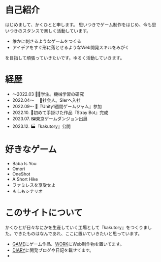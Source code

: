 # 自己紹介

はじめまして、かくひとと申します。
思いつきでゲーム制作をはじめ、今も思いつきのスタンスで楽しく活動しています。

- 誰かに刺さるようなゲームをつくる
- アイデアをすぐ形に落とせるようなWeb開発スキルをみがく

を目指して頑張っていきたいです。ゆるく活動していきます。

# 経歴
- ～2022.03   🧑‍🎓学生。機械学習の研究
- 2022.04～ 　🏢社会人。SIerへ入社
- 2022.09～  🚪『Unity1週間ゲームジャム』参加
- 2022.10.  🤖初めて手掛けた作品『Stray Bot』完成
- 2023.07.  🖼️東京ゲームダンジョン出展
- 2023.12.  🏭『kakutory』公開

# 好きなゲーム
- Baba Is You
- Omori
- OneShot
- A Short Hike
- ファミレスを享受せよ
- もしもシナリオ

# このサイトについて

かくひとが日々なにかを生産していく工場として『kakutory』をつくりました。できたものはなんであれ、ここに置いていきたいと思っています。

- [GAME](/#/game)にゲーム作品、[WORK](/#/work)にWeb制作物を置いてます。
- [DIARY](/#/diary)に開発ブログや日記を載せてます。
- 